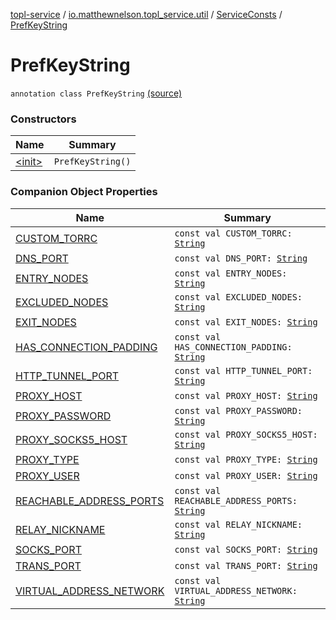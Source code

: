 [topl-service](../../../index.md) / [io.matthewnelson.topl_service.util](../../index.md) / [ServiceConsts](../index.md) / [PrefKeyString](./index.md)

# PrefKeyString

`annotation class PrefKeyString` [(source)](https://github.com/05nelsonm/TorOnionProxyLibrary-Android/blob/master/topl-service/src/main/java/io/matthewnelson/topl_service/util/ServiceConsts.kt#L260)

### Constructors

| Name | Summary |
|---|---|
| [&lt;init&gt;](-init-.md) | `PrefKeyString()` |

### Companion Object Properties

| Name | Summary |
|---|---|
| [CUSTOM_TORRC](-c-u-s-t-o-m_-t-o-r-r-c.md) | `const val CUSTOM_TORRC: `[`String`](https://kotlinlang.org/api/latest/jvm/stdlib/kotlin/-string/index.html) |
| [DNS_PORT](-d-n-s_-p-o-r-t.md) | `const val DNS_PORT: `[`String`](https://kotlinlang.org/api/latest/jvm/stdlib/kotlin/-string/index.html) |
| [ENTRY_NODES](-e-n-t-r-y_-n-o-d-e-s.md) | `const val ENTRY_NODES: `[`String`](https://kotlinlang.org/api/latest/jvm/stdlib/kotlin/-string/index.html) |
| [EXCLUDED_NODES](-e-x-c-l-u-d-e-d_-n-o-d-e-s.md) | `const val EXCLUDED_NODES: `[`String`](https://kotlinlang.org/api/latest/jvm/stdlib/kotlin/-string/index.html) |
| [EXIT_NODES](-e-x-i-t_-n-o-d-e-s.md) | `const val EXIT_NODES: `[`String`](https://kotlinlang.org/api/latest/jvm/stdlib/kotlin/-string/index.html) |
| [HAS_CONNECTION_PADDING](-h-a-s_-c-o-n-n-e-c-t-i-o-n_-p-a-d-d-i-n-g.md) | `const val HAS_CONNECTION_PADDING: `[`String`](https://kotlinlang.org/api/latest/jvm/stdlib/kotlin/-string/index.html) |
| [HTTP_TUNNEL_PORT](-h-t-t-p_-t-u-n-n-e-l_-p-o-r-t.md) | `const val HTTP_TUNNEL_PORT: `[`String`](https://kotlinlang.org/api/latest/jvm/stdlib/kotlin/-string/index.html) |
| [PROXY_HOST](-p-r-o-x-y_-h-o-s-t.md) | `const val PROXY_HOST: `[`String`](https://kotlinlang.org/api/latest/jvm/stdlib/kotlin/-string/index.html) |
| [PROXY_PASSWORD](-p-r-o-x-y_-p-a-s-s-w-o-r-d.md) | `const val PROXY_PASSWORD: `[`String`](https://kotlinlang.org/api/latest/jvm/stdlib/kotlin/-string/index.html) |
| [PROXY_SOCKS5_HOST](-p-r-o-x-y_-s-o-c-k-s5_-h-o-s-t.md) | `const val PROXY_SOCKS5_HOST: `[`String`](https://kotlinlang.org/api/latest/jvm/stdlib/kotlin/-string/index.html) |
| [PROXY_TYPE](-p-r-o-x-y_-t-y-p-e.md) | `const val PROXY_TYPE: `[`String`](https://kotlinlang.org/api/latest/jvm/stdlib/kotlin/-string/index.html) |
| [PROXY_USER](-p-r-o-x-y_-u-s-e-r.md) | `const val PROXY_USER: `[`String`](https://kotlinlang.org/api/latest/jvm/stdlib/kotlin/-string/index.html) |
| [REACHABLE_ADDRESS_PORTS](-r-e-a-c-h-a-b-l-e_-a-d-d-r-e-s-s_-p-o-r-t-s.md) | `const val REACHABLE_ADDRESS_PORTS: `[`String`](https://kotlinlang.org/api/latest/jvm/stdlib/kotlin/-string/index.html) |
| [RELAY_NICKNAME](-r-e-l-a-y_-n-i-c-k-n-a-m-e.md) | `const val RELAY_NICKNAME: `[`String`](https://kotlinlang.org/api/latest/jvm/stdlib/kotlin/-string/index.html) |
| [SOCKS_PORT](-s-o-c-k-s_-p-o-r-t.md) | `const val SOCKS_PORT: `[`String`](https://kotlinlang.org/api/latest/jvm/stdlib/kotlin/-string/index.html) |
| [TRANS_PORT](-t-r-a-n-s_-p-o-r-t.md) | `const val TRANS_PORT: `[`String`](https://kotlinlang.org/api/latest/jvm/stdlib/kotlin/-string/index.html) |
| [VIRTUAL_ADDRESS_NETWORK](-v-i-r-t-u-a-l_-a-d-d-r-e-s-s_-n-e-t-w-o-r-k.md) | `const val VIRTUAL_ADDRESS_NETWORK: `[`String`](https://kotlinlang.org/api/latest/jvm/stdlib/kotlin/-string/index.html) |
